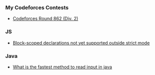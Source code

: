 ### My Codeforces Contests
- [Codeforces Round 862 (Div. 2)](./div2_round862/README.md)


### JS
- [Block-scoped declarations not yet supported outside strict mode](https://stackoverflow.com/questions/41960142/block-scoped-declarations-not-yet-supported-outside-strict-mode)

### Java
- [What is the fastest method to read input in java](https://codeforces.com/blog/entry/6834)
